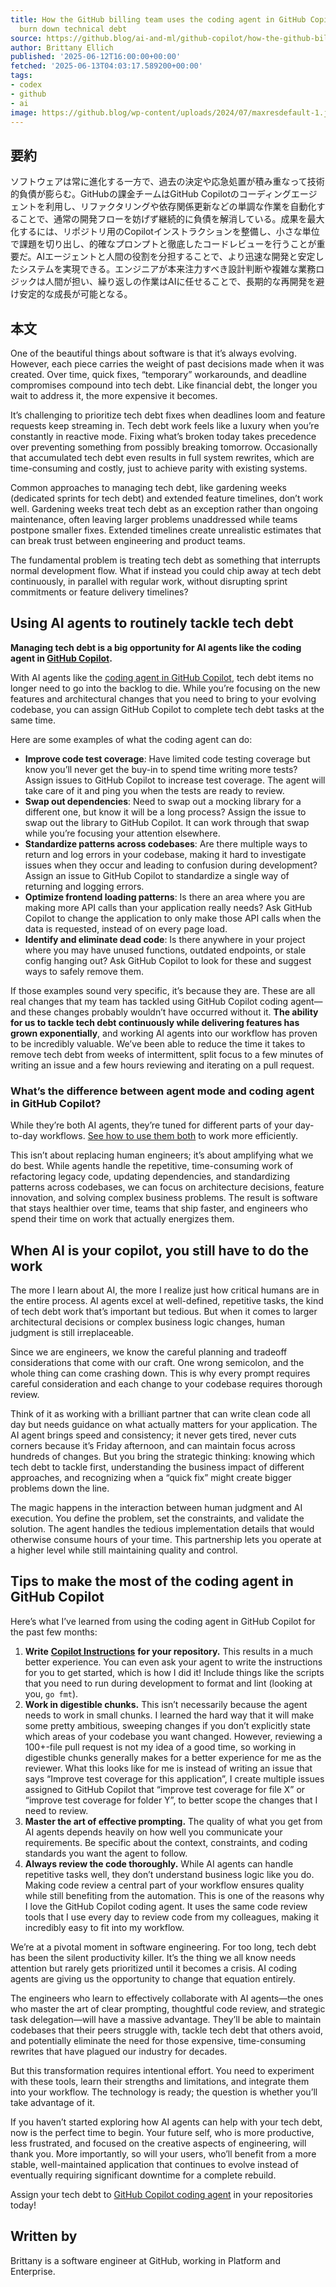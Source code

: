 ```yaml
---
title: How the GitHub billing team uses the coding agent in GitHub Copilot to continuously
  burn down technical debt
source: https://github.blog/ai-and-ml/github-copilot/how-the-github-billing-team-uses-the-coding-agent-in-github-copilot-to-continuously-burn-down-technical-debt/
author: Brittany Ellich
published: '2025-06-12T16:00:00+00:00'
fetched: '2025-06-13T04:03:17.589200+00:00'
tags:
- codex
- github
- ai
image: https://github.blog/wp-content/uploads/2024/07/maxresdefault-1.jpg?fit=1280%2C720
---
```


## 要約

ソフトウェアは常に進化する一方で、過去の決定や応急処置が積み重なって技術的負債が膨らむ。GitHubの課金チームはGitHub Copilotのコーディングエージェントを利用し、リファクタリングや依存関係更新などの単調な作業を自動化することで、通常の開発フローを妨げず継続的に負債を解消している。成果を最大化するには、リポジトリ用のCopilotインストラクションを整備し、小さな単位で課題を切り出し、的確なプロンプトと徹底したコードレビューを行うことが重要だ。AIエージェントと人間の役割を分担することで、より迅速な開発と安定したシステムを実現できる。エンジニアが本来注力すべき設計判断や複雑な業務ロジックは人間が担い、繰り返しの作業はAIに任せることで、長期的な再開発を避け安定的な成長が可能となる。

## 本文

One of the beautiful things about software is that it’s always evolving. However, each piece carries the weight of past decisions made when it was created. Over time, quick fixes, “temporary” workarounds, and deadline compromises compound into tech debt. Like financial debt, the longer you wait to address it, the more expensive it becomes.

It’s challenging to prioritize tech debt fixes when deadlines loom and feature requests keep streaming in. Tech debt work feels like a luxury when you’re constantly in reactive mode. Fixing what’s broken today takes precedence over preventing something from possibly breaking tomorrow. Occasionally that accumulated tech debt even results in full system rewrites, which are time-consuming and costly, just to achieve parity with existing systems.

Common approaches to managing tech debt, like gardening weeks (dedicated sprints for tech debt) and extended feature timelines, don’t work well. Gardening weeks treat tech debt as an exception rather than ongoing maintenance, often leaving larger problems unaddressed while teams postpone smaller fixes. Extended timelines create unrealistic estimates that can break trust between engineering and product teams.

The fundamental problem is treating tech debt as something that interrupts normal development flow. What if instead you could chip away at tech debt continuously, in parallel with regular work, without disrupting sprint commitments or feature delivery timelines?

## Using AI agents to routinely tackle tech debt

**Managing tech debt is a big opportunity for AI agents like the coding agent in [GitHub Copilot](https://github.com/features/copilot).**

With AI agents like the [coding agent in GitHub Copilot](https://github.blog/ai-and-ml/github-copilot/agent-mode-101-all-about-github-copilots-powerful-mode/), tech debt items no longer need to go into the backlog to die. While you’re focusing on the new features and architectural changes that you need to bring to your evolving codebase, you can assign GitHub Copilot to complete tech debt tasks at the same time.

Here are some examples of what the coding agent can do:

- **Improve code test coverage**: Have limited code testing coverage but know you’ll never get the buy-in to spend time writing more tests? Assign issues to GitHub Copilot to increase test coverage. The agent will take care of it and ping you when the tests are ready to review.
- **Swap out dependencies**: Need to swap out a mocking library for a different one, but know it will be a long process? Assign the issue to swap out the library to GitHub Copilot. It can work through that swap while you’re focusing your attention elsewhere.
- **Standardize patterns across codebases**: Are there multiple ways to return and log errors in your codebase, making it hard to investigate issues when they occur and leading to confusion during development? Assign an issue to GitHub Copilot to standardize a single way of returning and logging errors.
- **Optimize frontend loading patterns**: Is there an area where you are making more API calls than your application really needs? Ask GitHub Copilot to change the application to only make those API calls when the data is requested, instead of on every page load.
- **Identify and eliminate dead code**: Is there anywhere in your project where you may have unused functions, outdated endpoints, or stale config hanging out? Ask GitHub Copilot to look for these and suggest ways to safely remove them.

If those examples sound very specific, it’s because they are. These are all real changes that my team has tackled using GitHub Copilot coding agent—and these changes probably wouldn’t have occurred without it. **The ability for us to tackle tech debt continuously while delivering features has grown exponentially**, and working AI agents into our workflow has proven to be incredibly valuable. We’ve been able to reduce the time it takes to remove tech debt from weeks of intermittent, split focus to a few minutes of writing an issue and a few hours reviewing and iterating on a pull request.

### What’s the difference between agent mode and coding agent in GitHub Copilot?

While they’re both AI agents, they’re tuned for different parts of your day-to-day workflows. [See how to use them both](https://github.blog/developer-skills/github/less-todo-more-done-the-difference-between-coding-agent-and-agent-mode-in-github-copilot/) to work more efficiently.

This isn’t about replacing human engineers; it’s about amplifying what we do best. While agents handle the repetitive, time-consuming work of refactoring legacy code, updating dependencies, and standardizing patterns across codebases, we can focus on architecture decisions, feature innovation, and solving complex business problems. The result is software that stays healthier over time, teams that ship faster, and engineers who spend their time on work that actually energizes them.

## When AI is your copilot, you still have to do the work

The more I learn about AI, the more I realize just how critical humans are in the entire process. AI agents excel at well-defined, repetitive tasks, the kind of tech debt work that’s important but tedious. But when it comes to larger architectural decisions or complex business logic changes, human judgment is still irreplaceable.

Since we are engineers, we know the careful planning and tradeoff considerations that come with our craft. One wrong semicolon, and the whole thing can come crashing down. This is why every prompt requires careful consideration and each change to your codebase requires thorough review.

Think of it as working with a brilliant partner that can write clean code all day but needs guidance on what actually matters for your application. The AI agent brings speed and consistency; it never gets tired, never cuts corners because it’s Friday afternoon, and can maintain focus across hundreds of changes. But you bring the strategic thinking: knowing which tech debt to tackle first, understanding the business impact of different approaches, and recognizing when a “quick fix” might create bigger problems down the line.

The magic happens in the interaction between human judgment and AI execution. You define the problem, set the constraints, and validate the solution. The agent handles the tedious implementation details that would otherwise consume hours of your time. This partnership lets you operate at a higher level while still maintaining quality and control.

## Tips to make the most of the coding agent in GitHub Copilot

Here’s what I’ve learned from using the coding agent in GitHub Copilot for the past few months:

1. **Write** [**Copilot Instructions**](https://docs.github.com/en/copilot/customizing-copilot/adding-repository-custom-instructions-for-github-copilot) **for your repository.** This results in a much better experience. You can even ask your agent to write the instructions for you to get started, which is how I did it! Include things like the scripts that you need to run during development to format and lint (looking at you, `go fmt`).
2. **Work in digestible chunks.** This isn’t necessarily because the agent needs to work in small chunks. I learned the hard way that it will make some pretty ambitious, sweeping changes if you don’t explicitly state which areas of your codebase you want changed. However, reviewing a 100+-file pull request is not my idea of a good time, so working in digestible chunks generally makes for a better experience for me as the reviewer. What this looks like for me is instead of writing an issue that says “Improve test coverage for this application”, I create multiple issues assigned to GitHub Copilot that “improve test coverage for file X” or “improve test coverage for folder Y”, to better scope the changes that I need to review.
3. **Master the art of effective prompting.** The quality of what you get from AI agents depends heavily on how well you communicate your requirements. Be specific about the context, constraints, and coding standards you want the agent to follow.
4. **Always review the code thoroughly.** While AI agents can handle repetitive tasks well, they don’t understand business logic like you do. Making code review a central part of your workflow ensures quality while still benefiting from the automation. This is one of the reasons why I love the GitHub Copilot coding agent. It uses the same code review tools that I use every day to review code from my colleagues, making it incredibly easy to fit into my workflow.

We’re at a pivotal moment in software engineering. For too long, tech debt has been the silent productivity killer. It’s the thing we all know needs attention but rarely gets prioritized until it becomes a crisis. AI coding agents are giving us the opportunity to change that equation entirely.

The engineers who learn to effectively collaborate with AI agents—the ones who master the art of clear prompting, thoughtful code review, and strategic task delegation—will have a massive advantage. They’ll be able to maintain codebases that their peers struggle with, tackle tech debt that others avoid, and potentially eliminate the need for those expensive, time-consuming rewrites that have plagued our industry for decades.

But this transformation requires intentional effort. You need to experiment with these tools, learn their strengths and limitations, and integrate them into your workflow. The technology is ready; the question is whether you’ll take advantage of it.

If you haven’t started exploring how AI agents can help with your tech debt, now is the perfect time to begin. Your future self, who is more productive, less frustrated, and focused on the creative aspects of engineering, will thank you. More importantly, so will your users, who’ll benefit from a more stable, well-maintained application that continues to evolve instead of eventually requiring significant downtime for a complete rebuild.

Assign your tech debt to [GitHub Copilot coding agent](https://docs.github.com/en/copilot/using-github-copilot/coding-agent/enabling-copilot-coding-agent) in your repositories today!

## Written by

Brittany is a software engineer at GitHub, working in Platform and Enterprise.
